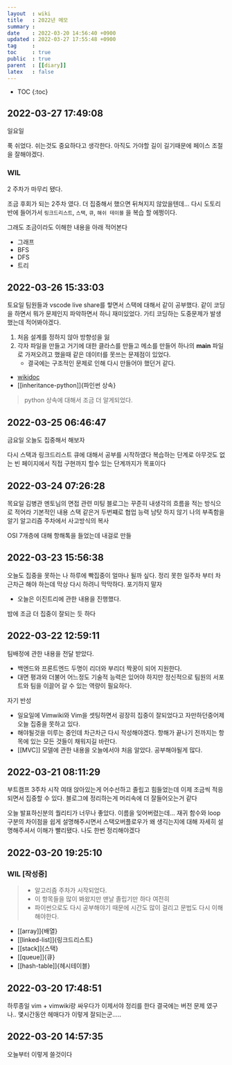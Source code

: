 ```yaml
---
layout  : wiki
title   : 2022년 메모 
summary : 
date    : 2022-03-20 14:56:40 +0900
updated : 2022-03-27 17:55:48 +0900
tag     : 
toc     : true
public  : true
parent  : [[diary]]
latex   : false
---
```

* TOC
{:toc}

## 2022-03-27 17:49:08 
일요일 

푹 쉬었다. 
쉬는것도 중요하다고 생각한다.
아직도 가야할 길이 길기때문에 페이스 조절을 잘해야겠다.

###  WIL
2 주차가 마무리 됐다. 

조금 후회가 되는 2주차 였다.
더 집중해서 했으면 뒤쳐지지 않았을텐데...
다시 도토리반에 들어가서 `링크드리스트`, `스택`, `큐`, `해쉬 테이블` 을 복습 할 에쩡이다.

그래도 조금이라도 이해한 내용을 아래 적어본다

* 그래프
* BFS
* DFS
* 트리 

## 2022-03-26 15:33:03 
토요일 
팀원들과 vscode live share를 핳면서 스택에 대해서 같이 공부했다.
같이 코딩을 하면서 뭐가 문제인지 파악하면서 하니 재미있었다.
가티 코딩하는 도중문제가 발생했는데 적어봐야겠다.

1. 처음 설계를 정하지 않아 방향성을 잃
2. 각자 파일을 만들고 거기에 대한 클라스를 만들고 메소를 만들어 하나의 __main__ 파일로 가져오려고 했을때 같은 데이터를 못쓰는 문제점이 있었다. 
    * 결국에는 구조적인 문제로 인해 다시 만들어야 했던거 같다.

* [wikidoc](https://wikidocs.net/16073)
* [[inheritance-python]]{파인썬 상속}


> python 상속에 대해서 조금 더 알게되었다.





## 2022-03-25 06:46:47
금요일 
오늘도 집중해서 해보자 

다시 스택과 링크드리스트 큐에 대해서 공부를 시작하였다
복습하는 단계로 아무것도 없는 빈 페이지에서 직접 구현까지 할수 있는 단계까지가 목표이다


## 2022-03-24 07:26:28
목요일
김병관 멘토님의 면접 관련 미팅
블로그는 꾸준히 내생각의 흐름을 적는 방식으로 적어라 
기본적인 내용 스택 같은거 
두번쨰로 협업 능력 남탓 하지 않기 나의 부족함을 알기
알고리즘 주차에서 사고방식의 복사

OSI 7개층에 대해 항해톡을 들었는데 내걸로 만들

## 2022-03-23 15:56:38
오늘도 집중을 못하는 나 하루에 빡집중이 얼마나 될까 싶다.
정리 못한 일주차 부터 차근차근 해야 하는데 막상 다시 하려니 막막하다.
포기하지 말자
- 오늘은 이진트리에 관한 내용을 진행했다.

밤에 조금 더 집중이 잘되는 듯 하다


## 2022-03-22 12:59:11 
팀배정에 관한 내용을 전달 받았다. 
- 백엔드와 프론트엔드 두명이 리더와 부리더 짝꿍이 되어 지원한다.
- 대면 평과와 더불어 어느정도 기술적 능력은 있어야 하지만 정신적으로 팀원의 서포트와 팀을 이끌어 갈 수 있는 역량이 필요하다.

자기 반성
- 일요일에 Vimwiki와 Vim을 셋팅하면서 굉장히 집중이 잘되었다고 자만하던중어제 오늘 집중을 못하고 있다.
- 해야될것을 미루는 중인데 차근차근 다시 작성해야겠다. 항해가 끝나기 전까지는 항목에 있는 모든 것들이 채워지길 바란다.
- [[MVC]] 모델에 관한 내용을 오늘에서야 처음 알았다. 공부해야될게 많다.


## 2022-03-21 08:11:29
부트캠프 3주차 시작
여태 앉아있는게 어수선하고 졸립고 힘들었는데 이제 조금씩 적응되면서 집중할 수 있다.
블로그에 정리하는게 머리속에 더 잘들어오는거 같다

오늘 발표하신분의 퀄리티가 너무나 좋았다. 이름을 잊어버렸는데... 재귀 함수와 loop구분의 차이점을 쉽게 설명해주시면서 스택오버플로우가 왜 생긱는지에 대해 자세히 설명해주셔서 이해가 빨리됐다. 나도 한번 정리해야겠다

## 2022-03-20 19:25:10
### WIL [작성중]
>- 알고리즘 주차가 시작되었다.
>- 이 항목들을 많이 봐왔지만 맨날 졸립기만 하다 여전히
>- 파이썬으로도 다시 공부해야기 때문에 시간도 많이 걸리고 문법도 다시 이해해야한다.

- [[array]]{배열}
- [[linked-list]]{링크드리스트}
- [[stack]]{스택}
- [[queue]]{큐}
- [[hash-table]]{헤시테이블}

## 2022-03-20 17:48:51
하루종일 vim + vimwiki랑 싸우다가 이제서야 정리를 한다
결국에는 버전 문제 였구나..
몇시간동안 헤매다가 이렇게 잘되는군.....

## 2022-03-20 14:57:35
오늘부터 이렇게 쓸것이다 





